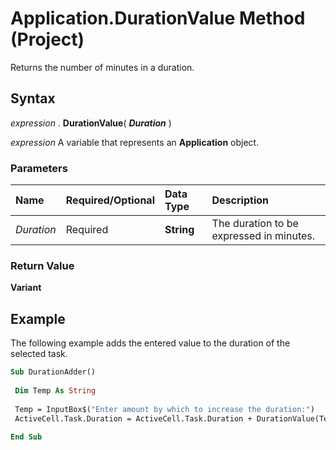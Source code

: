 
# Application.DurationValue Method (Project)

Returns the number of minutes in a duration.


## Syntax

 _expression_ . **DurationValue**( **_Duration_** )

 _expression_ A variable that represents an **Application** object.


### Parameters



|**Name**|**Required/Optional**|**Data Type**|**Description**|
|:-----|:-----|:-----|:-----|
| _Duration_|Required| **String**|The duration to be expressed in minutes.|

### Return Value

 **Variant**


## Example

The following example adds the entered value to the duration of the selected task.


```vb
Sub DurationAdder() 
 
 Dim Temp As String 
 
 Temp = InputBox$("Enter amount by which to increase the duration:") 
 ActiveCell.Task.Duration = ActiveCell.Task.Duration + DurationValue(Temp) 
 
End Sub
```

